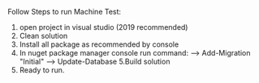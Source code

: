 Follow Steps to run Machine Test:

1. open project in visual studio (2019 recommended)
2. Clean solution 
3. Install all package as recommended by console
4. In nuget package manager console run command: 
    --> Add-Migration "Initial"
    --> Update-Database
5.Build solution 
6. Ready to run.
